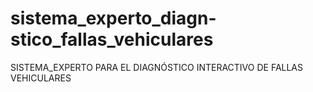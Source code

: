 # sistema_experto_diagn-stico_fallas_vehiculares
SISTEMA_EXPERTO PARA EL DIAGNÓSTICO INTERACTIVO DE FALLAS VEHICULARES
